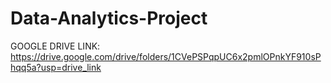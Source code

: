 # Data-Analytics-Project
GOOGLE DRIVE LINK:
https://drive.google.com/drive/folders/1CVePSPqpUC6x2pmlOPnkYF910sPhqq5a?usp=drive_link
